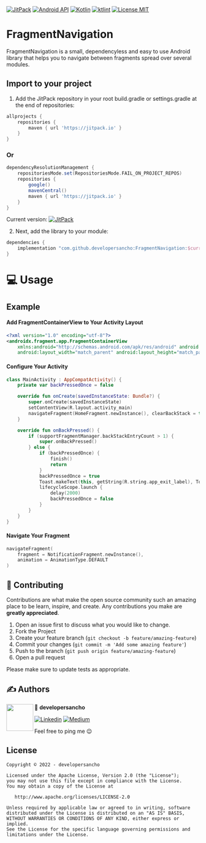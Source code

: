 [![JitPack](https://img.shields.io/jitpack/v/github/developersancho/FragmentNavigation.svg?style=for-the-badge)](https://jitpack.io/#adrielcafe/kaptain)
[![Android API](https://img.shields.io/badge/api-23%2B-yellowgreen.svg?style=for-the-badge)](https://android-arsenal.com/api?level=14)
[![Kotlin](https://img.shields.io/github/languages/top/developersancho/FragmentNavigation.svg?style=for-the-badge&color=orange)](https://kotlinlang.org/)
[![ktlint](https://img.shields.io/badge/code%20style-%E2%9D%A4-FF4081.svg?style=for-the-badge)](https://ktlint.github.io/)
[![License MIT](https://img.shields.io/github/license/developersancho/FragmentNavigation.svg?style=for-the-badge&color=yellow)](https://opensource.org/licenses/MIT)

# FragmentNavigation

FragmentNavigation is a small, dependencyless and easy to use Android library that helps you to
navigate between fragments spread over several modules.

## Import to your project

1. Add the JitPack repository in your root build.gradle or settings.gradle at the end of
   repositories:

```gradle
allprojects {
    repositories {
        maven { url 'https://jitpack.io' }
    }
}
```

### Or

```gradle
dependencyResolutionManagement {
    repositoriesMode.set(RepositoriesMode.FAIL_ON_PROJECT_REPOS)
    repositories {
        google()
        mavenCentral()
        maven { url 'https://jitpack.io' }
    }
}
```

Current
version: [![JitPack](https://jitpack.io/v/developersancho/FragmentNavigation.svg?style=flat-square)](https://jitpack.io/#developersancho/FragmentNavigation)

2. Next, add the library to your module:

```gradle
dependencies {
    implementation "com.github.developersancho:FragmentNavigation:$currentVersion"
}
```

# 💻 Usage

## Example

#### Add FragmentContainerView to Your Activity Layout

```xml
<?xml version="1.0" encoding="utf-8"?>
<androidx.fragment.app.FragmentContainerView
    xmlns:android="http://schemas.android.com/apk/res/android" android:id="@+id/nav_container"
    android:layout_width="match_parent" android:layout_height="match_parent" />
```

#### Configure Your Activity

```kotlin
class MainActivity : AppCompatActivity() {
    private var backPressedOnce = false

    override fun onCreate(savedInstanceState: Bundle?) {
        super.onCreate(savedInstanceState)
        setContentView(R.layout.activity_main)
        navigateFragment(HomeFragment.newInstance(), clearBackStack = true)
    }

    override fun onBackPressed() {
        if (supportFragmentManager.backStackEntryCount > 1) {
            super.onBackPressed()
        } else {
            if (backPressedOnce) {
                finish()
                return
            }
            backPressedOnce = true
            Toast.makeText(this, getString(R.string.app_exit_label), Toast.LENGTH_SHORT).show()
            lifecycleScope.launch {
                delay(2000)
                backPressedOnce = false
            }
        }
    }
}
```

#### Navigate Your Fragment

```kotlin
navigateFragment(
    fragment = NotificationFragment.newInstance(),
    animation = AnimationType.DEFAULT
)
```

## 🤝 Contributing

Contributions are what make the open source community such an amazing place to be learn, inspire,
and create. Any contributions you make are **greatly appreciated**.

1. Open an issue first to discuss what you would like to change.
2. Fork the Project
3. Create your feature branch (`git checkout -b feature/amazing-feature`)
4. Commit your changes (`git commit -m 'Add some amazing feature'`)
5. Push to the branch (`git push origin feature/amazing-feature`)
6. Open a pull request

Please make sure to update tests as appropriate.

## ✍️ Authors

<a href="https://www.linkedin.com/in/mesut-g-33b41030" target="_blank">
  <img src="https://avatars.githubusercontent.com/u/30066734?v=4" width="70" align="left">
</a>

👤 **developersancho**

[![Linkedin](https://img.shields.io/badge/-linkedin-0077B5?style=for-the-badge&logo=linkedin)](https://www.linkedin.com/in/mesut-g-33b41030/)
[![Medium](https://img.shields.io/badge/-medium-12100E?style=for-the-badge&logo=medium)](https://developersancho.medium.com/)

Feel free to ping me 😉

## License

```license
Copyright © 2022 - developersancho

Licensed under the Apache License, Version 2.0 (the "License");
you may not use this file except in compliance with the License.
You may obtain a copy of the License at

   http://www.apache.org/licenses/LICENSE-2.0

Unless required by applicable law or agreed to in writing, software
distributed under the License is distributed on an "AS IS" BASIS,
WITHOUT WARRANTIES OR CONDITIONS OF ANY KIND, either express or implied.
See the License for the specific language governing permissions and
limitations under the License.
```
